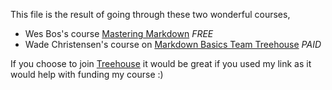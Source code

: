 This file is the result of going through these two wonderful courses,  

* Wes Bos's course [Mastering Markdown](https://masteringmarkdown.com/)  *FREE*
* Wade Christensen's course on [Markdown Basics Team Treehouse](https://teamtreehouse.com/library/markdown-basics) *PAID*

If you choose to join [Treehouse](http://referrals.trhou.se/hazimsami) it would be great if you used my link as it would help with funding my course :)  
